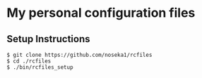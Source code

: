 # My personal configuration files

## Setup Instructions

```
$ git clone https://github.com/noseka1/rcfiles
$ cd ./rcfiles
$ ./bin/rcfiles_setup
```
